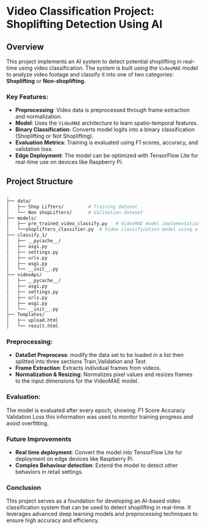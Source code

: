 # Video Classification Project: Shoplifting Detection Using AI

## Overview

This project implements an AI system to detect potential shoplifting in real-time using video classification. The system is built using the `VideoMAE` model to analyze video footage and classify it into one of two categories: **Shoplifting** or **Non-shoplifting**.

### Key Features:
- **Preprocessing**: Video data is preprocessed through frame extraction and normalization.
- **Model**: Uses the `VideoMAE` architecture to learn spatio-temporal features.
- **Binary Classification**: Converts model logits into a binary classification (Shoplifting or Not Shoplifting).
- **Evaluation Metrics**: Training is evaluated using F1 scores, accuracy, and validation loss.
- **Edge Deployment**: The model can be optimized with TensorFlow Lite for real-time use on devices like Raspberry Pi.


## Project Structure

```bash
.
├── data/
│   ├── Shop Lifters/         # Training dataset
│   └── Non shopLifters/      # Validation dataset
├── models/
│   ├── pre_trained_video_classify.py   # VideoMAE model implementation
│   └──shoplifters_classifier.py  # Video classification model using a model from scratch
├── classify_1/
│   ├── __pycache__/    
│   ├── asgi.py
│   ├── settings.py
│   ├── urls.py
│   ├── wsgi.py
│   └── __init__.py
├── videoApi/
│   ├── __pycache__/    
│   ├── asgi.py
│   ├── settings.py
│   ├── urls.py
│   ├── wsgi.py
│   └── __init__.py
├── Templates/
│   ├── upload.html
│   └── result.html
```

### Preprocessing:
- **DataSet Preprocess**: modify the data set to be loaded in a list then splitted into three sections Train,Validation and Test
- **Frame Extraction**: Extracts individual frames from videos.
- **Normalization & Resizing**: Normalizes pixel values and resizes frames to the input dimensions for the VideoMAE model.

### Evaluation:
The model is evaluated after every epoch, showing:
F1 Score
Accuracy
Validation Loss
this information was used to monitor training progress and avoid overfitting.

### Future Improvements
- **Real time deployment**: Convert the model into TensorFlow Lite for deployment on edge devices like Raspberry Pi.
- **Complex Behaviour detection**: Extend the model to detect other behaviors in retail settings.
### Conclusion
This project serves as a foundation for developing an AI-based video classification system that can be used to detect shoplifting in real-time. It leverages advanced deep learning models and preprocessing techniques to ensure high accuracy and efficiency.

